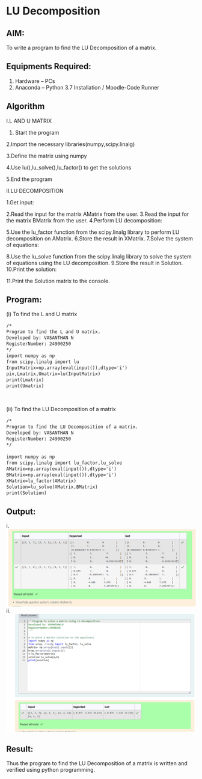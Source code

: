 # LU Decomposition 

## AIM:
To write a program to find the LU Decomposition of a matrix.

## Equipments Required:
1. Hardware – PCs
2. Anaconda – Python 3.7 Installation / Moodle-Code Runner

## Algorithm
I.L AND U MATRIX

1. Start the program

2.Import the necessary libraries(numpy,scipy.linalg)

3.Define the matrix using numpy

4.Use lu(),lu_solve(),lu_factor() to get the solutions

5.End the program

II.LU DECOMPOSITION

1.Get input:

2.Read the input for the matrix AMatrix from the user.
3.Read the input for the matrix BMatrix from the user.
4.Perform LU decomposition:

5.Use the lu_factor function from the scipy.linalg library to perform LU decomposition on AMatrix.
6.Store the result in XMatrix.
7.Solve the system of equations:

8.Use the lu_solve function from the scipy.linalg library to solve the system of equations using the LU decomposition.
9.Store the result in Solution.
10.Print the solution:

11.Print the Solution matrix to the console.

## Program:
(i) To find the L and U matrix
```
/*
Program to find the L and U matrix.
Developed by: VASANTHAN N
RegisterNumber: 24900250
*/
import numpy as np
from scipy.linalg import lu
InputMatrix=np.array(eval(input()),dtype='i')
piv,Lmatrix,Umatrix=lu(InputMatrix)
print(Lmatrix)
print(Umatrix)



```
(ii) To find the LU Decomposition of a matrix
```
/*
Program to find the LU Decomposition of a matrix.
Developed by: VASANTHAN N
RegisterNumber: 24900250
*/

import numpy as np
from scipy.linalg import lu_factor,lu_solve
AMatrix=np.array(eval(input()),dtype='i')
BMatrix=np.array(eval(input()),dtype='i')
XMatrix=lu_factor(AMatrix)
Solution=lu_solve(XMatrix,BMatrix)
print(Solution)

```

## Output:

i.![OUTPUT](<Screenshot 2025-01-05 154501.png>)
ii.![OUTPUT](<Screenshot 2025-01-05 173851.png>)

## Result:
Thus the program to find the LU Decomposition of a matrix is written and verified using python programming.

